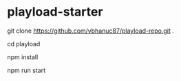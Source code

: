 # playload-starter

git clone https://github.com/vbhanuc87/playload-repo.git .

cd playload

npm install

npm run start

